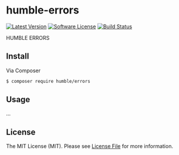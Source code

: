 # humble-errors

[![Latest Version](https://img.shields.io/github/release/humblephp/humble-errors.svg)](https://github.com/humblephp/humble-errors/releases)
[![Software License](https://img.shields.io/badge/license-MIT-blue.svg)](LICENSE.md)
[![Build Status](https://api.travis-ci.org/humblephp/humble-errors.svg?branch=master)](https://travis-ci.org/humblephp/humble-errors)

HUMBLE ERRORS

## Install

Via Composer

``` bash
$ composer require humble/errors
```

## Usage

...

## License

The MIT License (MIT). Please see [License File](LICENSE.md) for more information.
